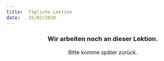 ```yaml
---
title:  Tägliche Lektion
date:   15/02/2020
---
```


### <center>Wir arbeiten noch an dieser Lektion.</center>
<center>Bitte komme später zurück.</center>